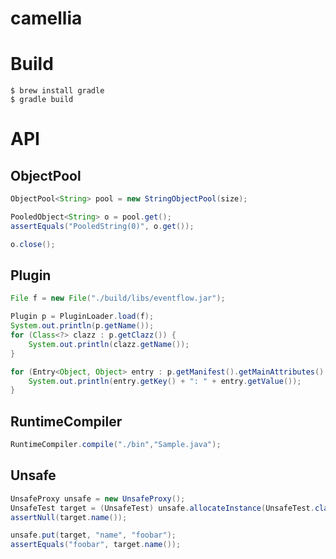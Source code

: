 # camellia


# Build

```
$ brew install gradle
$ gradle build
```

# API

## ObjectPool

```java
ObjectPool<String> pool = new StringObjectPool(size);

PooledObject<String> o = pool.get();
assertEquals("PooledString(0)", o.get());

o.close();
```

## Plugin

```java
File f = new File("./build/libs/eventflow.jar");

Plugin p = PluginLoader.load(f);
System.out.println(p.getName());
for (Class<?> clazz : p.getClazz()) {
	System.out.println(clazz.getName());
}

for (Entry<Object, Object> entry : p.getManifest().getMainAttributes().entrySet()) {
	System.out.println(entry.getKey() + ": " + entry.getValue());
}
```

## RuntimeCompiler

```java
RuntimeCompiler.compile("./bin","Sample.java");
```

## Unsafe

```java
UnsafeProxy unsafe = new UnsafeProxy();
UnsafeTest target = (UnsafeTest) unsafe.allocateInstance(UnsafeTest.class);
assertNull(target.name());

unsafe.put(target, "name", "foobar");
assertEquals("foobar", target.name());
```
